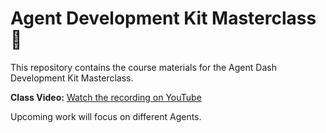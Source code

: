 # Agent Development Kit Masterclass 🚀

This repository contains the course materials for the Agent Dash Development Kit Masterclass.

**Class Video:** [Watch the recording on YouTube](https://www.youtube.com/watch?v=P4VFL9nIaIA)

Upcoming work will focus on different Agents.
